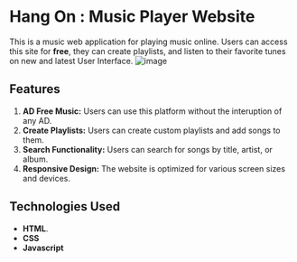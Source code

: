 
# Hang On : Music Player Website

This is a music web application for playing music online. Users can access this site for **free**, they can create playlists, and listen to their favorite tunes on new and latest User Interface.
![image](https://github.com/mandlik05dheeraj/Hang-On-Music-Player/assets/95926056/2f41edb2-574c-47db-82da-4dba27bc4d41)


## Features

1. **AD Free Music:** Users can use this platform without the interuption of any AD.
2. **Create Playlists:** Users can create custom playlists and add songs to them.
3. **Search Functionality:** Users can search for songs by title, artist, or album.
4. **Responsive Design:** The website is optimized for various screen sizes and devices.


## Technologies Used

- **HTML**.
- **CSS**
- **Javascript**
